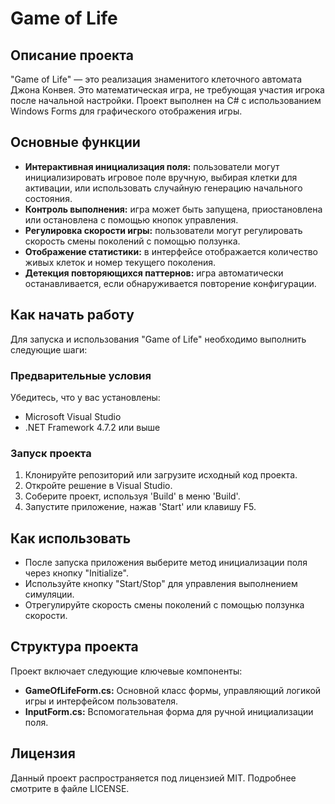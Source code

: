 # Game of Life

## Описание проекта
"Game of Life" — это реализация знаменитого клеточного автомата Джона Конвея. Это математическая игра, не требующая участия игрока после начальной настройки. Проект выполнен на C# с использованием Windows Forms для графического отображения игры.

## Основные функции
- **Интерактивная инициализация поля:** пользователи могут инициализировать игровое поле вручную, выбирая клетки для активации, или использовать случайную генерацию начального состояния.
- **Контроль выполнения:** игра может быть запущена, приостановлена или остановлена с помощью кнопок управления.
- **Регулировка скорости игры:** пользователи могут регулировать скорость смены поколений с помощью ползунка.
- **Отображение статистики:** в интерфейсе отображается количество живых клеток и номер текущего поколения.
- **Детекция повторяющихся паттернов:** игра автоматически останавливается, если обнаруживается повторение конфигурации.

## Как начать работу
Для запуска и использования "Game of Life" необходимо выполнить следующие шаги:

### Предварительные условия
Убедитесь, что у вас установлены:
- Microsoft Visual Studio
- .NET Framework 4.7.2 или выше

### Запуск проекта
1. Клонируйте репозиторий или загрузите исходный код проекта.
2. Откройте решение в Visual Studio.
3. Соберите проект, используя 'Build' в меню 'Build'.
4. Запустите приложение, нажав 'Start' или клавишу F5.

## Как использовать
- После запуска приложения выберите метод инициализации поля через кнопку "Initialize".
- Используйте кнопку "Start/Stop" для управления выполнением симуляции.
- Отрегулируйте скорость смены поколений с помощью ползунка скорости.

## Структура проекта
Проект включает следующие ключевые компоненты:
- **GameOfLifeForm.cs:** Основной класс формы, управляющий логикой игры и интерфейсом пользователя.
- **InputForm.cs:** Вспомогательная форма для ручной инициализации поля.

## Лицензия
Данный проект распространяется под лицензией MIT. Подробнее смотрите в файле LICENSE.
